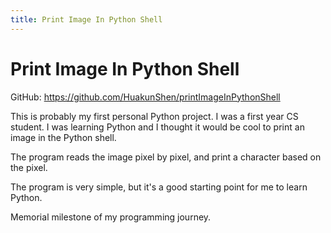 ```yaml
---
title: Print Image In Python Shell
---
```


# Print Image In Python Shell

GitHub: https://github.com/HuakunShen/printImageInPythonShell

This is probably my first personal Python project. I was a first year CS student. I was learning Python and I thought it would be cool to print an image in the Python shell.

The program reads the image pixel by pixel, and print a character based on the pixel.

The program is very simple, but it's a good starting point for me to learn Python.

Memorial milestone of my programming journey.
